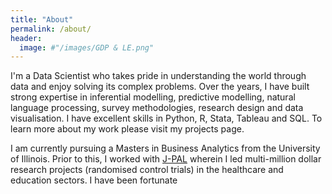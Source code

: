 ```yaml
---
title: "About"
permalink: /about/
header:
  image: #"/images/GDP & LE.png"
---
```


I'm a Data Scientist who takes pride in understanding the world through data and enjoy solving its complex problems.
Over the years, I have built strong expertise in inferential modelling, predictive modelling, natural language processing, survey methodologies, research design and data visualisation. I have excellent skills in Python, R, Stata, Tableau and SQL. To learn more about my work please visit my projects page.

I am currently pursuing a Masters in Business Analytics from the University of Illinois. Prior to this, I worked with [J-PAL](%https://www.povertyactionlab.org%) wherein I led multi-million dollar research projects (randomised control trials) in the healthcare and education sectors. I have been fortunate     
